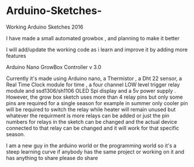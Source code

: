 # Arduino-Sketches-

Working Arduino Sketches 2016


I have made a small automated growbox , and planning to make it better

I will add/update the working code as i learn and improve it by adding more features

Arduino Nano GrowBox Controller v 3.0

Currently it's made using    Arduino nano,   a Thermistor   , a Dht 22 sensor, a Real Time Clock module for time , a four channel LOW level trigger relay module and ssd1306/sh1106 OLED Spi display and a 5v power supply . However, the grow box sketch uses more than 4  relay pins but only some pins are required for a single season for example in summer only cooler pin will be required to switch the relay while heater will remain unused but whatever the requirment is more relays can be added or just the pin numbers for relays in the sketch can be changed  and the actual device connected to that relay can be changed and it will work for that specific season.


I am a new guy in the arduino world or the programming world so it's a steep learning curve 
if anybody has the same project or working on it and has anything to share please  do share


